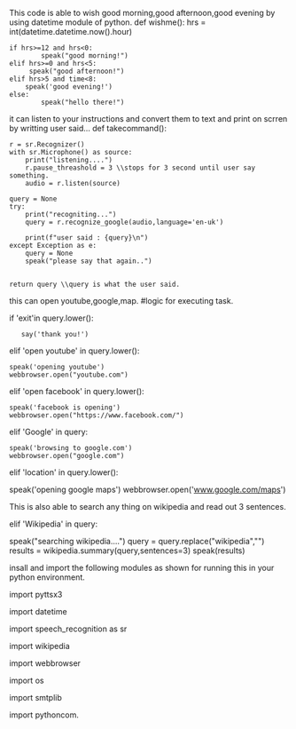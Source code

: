This code is able to wish good morning,good afternoon,good evening by using datetime module of python.
def wishme():
    hrs = int(datetime.datetime.now().hour)

    if hrs>=12 and hrs<0:
            speak("good morning!")
    elif hrs>=0 and hrs<5:
         speak("good afternoon!")
    elif hrs>5 and time<8:
        speak('good evening!')
    else:
            speak("hello there!")
it can listen to your instructions and convert them to text and print on scrren by writting user said...
def takecommand():

    r = sr.Recognizer()
    with sr.Microphone() as source:
        print("listening....")
        r.pause_threashold = 3 \\stops for 3 second until user say something.
        audio = r.listen(source)

    query = None
    try:
        print("recogniting...")
        query = r.recognize_google(audio,language='en-uk')

        print(f"user said : {query}\n")
    except Exception as e:
        query = None
        speak("please say that again..")
        

    return query \\query is what the user said.

this can open youtube,google,map.
#logic for executing task.


if 'exit'in query.lower():
       
       say('thank you!')

elif 'open youtube' in query.lower():
    
    speak('opening youtube')
    webbrowser.open("youtube.com")
    
elif 'open facebook' in query.lower():
    
    speak('facebook is opening')
    webbrowser.open("https://www.facebook.com/")
elif 'Google' in query:

    speak('browsing to google.com')
    webbrowser.open("google.com")
    
elif 'location' in query.lower():
   
   speak('opening google maps')
    webbrowser.open('www.google.com/maps')


This is also able to search any thing on wikipedia and read out 3 sentences.

elif 'Wikipedia' in query:
   
   speak("searching wikipedia....")
    query = query.replace("wikipedia","")
    results = wikipedia.summary(query,sentences=3)
    speak(results)
    
insall and import the following modules as shown for running this in your python environment.

import pyttsx3

import datetime

import speech_recognition as sr

import wikipedia

import webbrowser

import os

import smtplib

import pythoncom.
